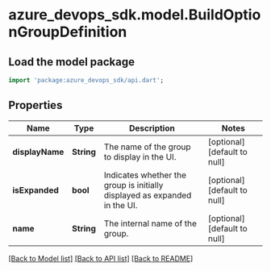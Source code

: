 # azure_devops_sdk.model.BuildOptionGroupDefinition

## Load the model package
```dart
import 'package:azure_devops_sdk/api.dart';
```

## Properties
Name | Type | Description | Notes
------------ | ------------- | ------------- | -------------
**displayName** | **String** | The name of the group to display in the UI. | [optional] [default to null]
**isExpanded** | **bool** | Indicates whether the group is initially displayed as expanded in the UI. | [optional] [default to null]
**name** | **String** | The internal name of the group. | [optional] [default to null]

[[Back to Model list]](../README.md#documentation-for-models) [[Back to API list]](../README.md#documentation-for-api-endpoints) [[Back to README]](../README.md)


